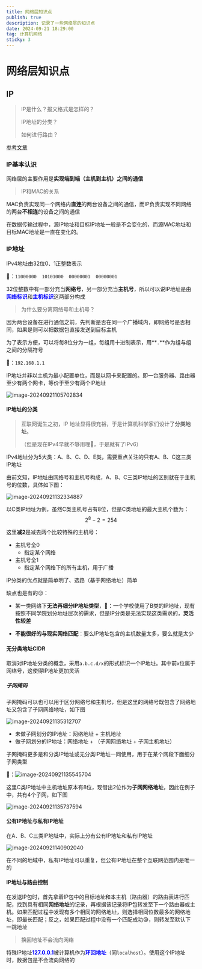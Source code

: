 ```yaml
---
title: 网络层知识点
publish: true
description: 记录了一些网络层的知识点
date: 2024-09-21 18:29:00
tag: 计算机网络
sticky: 3
---
```




# 网络层知识点

## IP

> IP是什么？报文格式是怎样的？
>
> IP地址的分类？
>
> 如何进行路由？

[参考文章](https://xiaolincoding.com/network/4_ip/ip_base.html)

### IP基本认识

网络层的主要作用是**实现端到端（主机到主机）之间的通信**

> IP和MAC的关系

MAC负责实现同一个网络内**直连**的两台设备之间的通信，而IP负责实现不同网络的两台**不相连**的设备之间的通信

在数据传输过程中，源IP地址和目标IP地址一般是不会变化的，而源MAC地址和目标MAC地址是一直在变化的。

### IP地址

IPv4地址由32位0、1正整数表示

🌰：`11000000  10101000  00000001  00000001`

32位整数中有一部分充当**网络号**，另一部分充当**主机号**，所以可以说IP地址是由<font color='blue'>**网络标识**</font>和<font color='blue'>**主机标识**</font>这两部分构成

> 为什么要分离网络号和主机号？

因为两台设备在进行通信之前，先判断是否在同一个广播域内，即网络号是否相同，如果是则可以把数据包直接发送到目标主机

为了表示方便，可以将每8位分为一组，每组用十进制表示，用**`.`**作为组与组之间的分隔符号

🌰：`192.168.1.1`

IP地址并非以主机为最小配置单位，而是以网卡来配置的。即一台服务器、路由器至少有两个网卡，等价于至少有两个IP地址

![image-20240921105702834](https://raw.githubusercontent.com/lyydsheep/pic/main/202409211057876.png)

#### IP地址的分类

> 互联网诞生之初，IP 地址显得很充裕，于是计算机科学家们设计了**分类地址**。
>
> （但是现在IPv4早就不够用哩🤪，于是就有了IPv6）

IPv4地址分为5大类：A、B、C、D、E类，需要重点关注的只有A、B、C这三类IP地址

由前文知，IP地址由网络号和主机号构成，A、B、C三类IP地址的区别就在于主机号的位数，具体如下图：

![image-20240921132334887](https://raw.githubusercontent.com/lyydsheep/pic/main/202409211323959.png)

以C类IP地址为例，虽然C类主机号占有8位，但是C类地址的最大主机个数为：$$ 2^8 - 2 = 254 $$

这里**减2**是减去两个比较特殊的主机号：

- 主机号全0
  - 指定某个网络
- 主机号全1
  - 指定某个网络下的所有主机，用于广播

IP分类的优点就是简单明了、选路（基于网络地址）简单

缺点也是有的😑：

- 某一类网络下**无法再细分IP地址类型**，🌰：一个学校使用了B类的IP地址，现有按照不同学院划分地址层次的需求，但是IP分类是无法实现这类需求的，**灵活性较差**

- **不能很好的与现实网络匹配**：要么IP地址包含的主机数量太多，要么就是太少

#### 无分类地址CIDR

取消对IP地址分类的概念，采用`a.b.c.d/x`的形式标识一个IP地址。其中前`x`位属于网络号，这使得IP地址更加灵活

##### 子网掩码

子网掩码可以也可以用于区分网络号和主机号，但是这里的网络号既包含了网络地址又包含了子网网络地址，如下图

![image-20240921135312707](https://raw.githubusercontent.com/lyydsheep/pic/main/202409211353765.png)

- 未做子网划分的IP地址：网络地址 + 主机地址
- 做子网划分的IP地址：网络地址 + （子网网络地址 + 子网主机地址）

子网掩码更多是和分类IP地址或无分类IP地址一同使用，用于在某个网段下面细分子网类型

🌰：![image-20240921135545704](https://raw.githubusercontent.com/lyydsheep/pic/main/202409211355750.png)

这里C类IP地址中主机地址原本有8位，现借出2位作为**子网网络地址**，因此在例子中，共有4个子网，如下图

![image-20240921135737594](https://raw.githubusercontent.com/lyydsheep/pic/main/202409211357645.png)

#### 公有IP地址与私有IP地址

在A、B、C三类IP地址中，实际上分有公有IP地址和私有IP地址

![image-20240921140902040](https://raw.githubusercontent.com/lyydsheep/pic/main/202409211409097.png)

在不同的地域中，私有IP地址可以重复，但公有IP地址在整个互联网范围内是唯一的

#### IP地址与路由控制

在发送IP包时，首先拿着IP包中的目标地址和本主机（路由器）的路由表进行匹配，找到具有相同**网络地址**的记录，再根据该记录将IP包转发至下一个路由器或主机。如果匹配过程中发现有多个相同的网络地址，则选择相同位数最多的网络地址，即最长匹配；反之，如果匹配过程中没有一个匹配成功😪，则转发至默认下一跳地址

> 换回地址不会流向网络

特殊IP地址<font color='blue'>**127.0.0.1**</font>被计算机作为<font color='blue'>**环回地址**</font>（同`localhost`）。使用这个IP地址时，数据包是不会流向网络的

